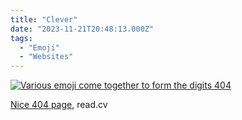 ```yaml
---
title: "Clever"
date: "2023-11-21T20:48:13.000Z"
tags: 
  - "Emoji"
  - "Websites"
---
```


[![Various emoji come together to form the digits 404](/img/note-images/404-read-cv-1024x702.png)](https://read.cv/404notfound)

[Nice 404 page](https://read.cv/404notfound), read.cv
